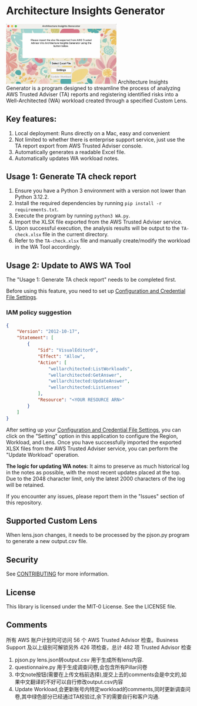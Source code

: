 # Architecture Insights Generator
<img src="/ChimeraUI.png" alt="ChimeraUI" width="300">
Architecture Insights Generator is a program designed to streamline the process of analyzing AWS Trusted Adviser (TA) reports and registering identified risks into a Well-Architected (WA) workload created through a specified Custom Lens. 

## Key features:

1. Local deployment: Runs directly on a Mac, easy and convenient
2. Not limited to whether there is enterprise support service, just use the TA report export from AWS Trusted Adviser console.
3. Automatically generates a readable Excel file.
4. Automatically updates WA workload notes.

## Usage 1: Generate TA check report

1. Ensure you have a Python 3 environment with a version not lower than Python 3.12.2.
2. Install the required dependencies by running `pip install -r requirements.txt`.
3. Execute the program by running `python3 WA.py`.
4. Import the XLSX file exported from the AWS Trusted Adviser service.
5. Upon successful execution, the analysis results will be output to the `TA-check.xlsx` file in the current directory.
6. Refer to the `TA-check.xlsx` file and manually create/modify the workload in the WA Tool accordingly.

## Usage 2: Update to AWS WA Tool
The "Usage 1: Generate TA check report" needs to be completed first.

Before using this feature, you need to set up [Configuration and Credential File Settings](https://docs.aws.amazon.com/cli/latest/userguide/cli-configure-files.html).

### IAM policy suggestion
```json
{
    "Version": "2012-10-17",
    "Statement": [
        {
            "Sid": "VisualEditor0",
            "Effect": "Allow",
            "Action": [
                "wellarchitected:ListWorkloads",
                "wellarchitected:GetAnswer",
                "wellarchitected:UpdateAnswer",
                "wellarchitected:ListLenses"
            ],
            "Resource": "<YOUR RESOURCE ARN>"
        }
    ]
}

```

After setting up your [Configuration and Credential File Settings](https://docs.aws.amazon.com/cli/latest/userguide/cli-configure-files.html), you can click on the "Setting" option in this application to configure the Region, Workload, and Lens. Once you have successfully imported the exported XLSX files from the AWS Trusted Adviser service, you can perform the "Update Workload" operation.

**The logic for updating WA notes**: It aims to preserve as much historical log in the notes as possible, with the most recent updates placed at the top. Due to the 2048 character limit, only the latest 2000 characters of the log will be retained.

If you encounter any issues, please report them in the "Issues" section of this repository.


## Supported Custom Lens

When lens.json changes, it needs to be processed by the pjson.py program to generate a new output.csv file.

## Security

See [CONTRIBUTING](CONTRIBUTING.md#security-issue-notifications) for more information.

## License

This library is licensed under the MIT-0 License. See the LICENSE file.

## Comments

所有 AWS 账户计划均可访问 56 个 AWS Trusted Advisor 检查。Business Support 及以上级别可解锁另外 426 项检查，总计 482 项 Trusted Advisor 检查

1. pjson.py lens.json转output.csv 用于生成所有lens内容.
2. questionnaire.py 用于生成调查问卷,会包含所有Pillar问卷
3. 中文note按钮(需要在上传文档前选择),提交上去的comments会是中文的,如果中文翻译的不好可以自行修改output.csv内容
4. Update Workload,会更新账号内特定workload的comments,同时更新调查问卷,其中绿色部分已经通过TA校验过,余下的需要自行和客户沟通.

